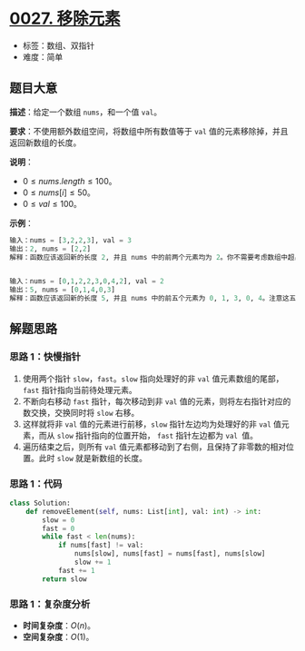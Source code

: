 # [0027. 移除元素](https://leetcode.cn/problems/remove-element/)

- 标签：数组、双指针
- 难度：简单

## 题目大意

**描述**：给定一个数组 `nums`，和一个值 `val`。

**要求**：不使用额外数组空间，将数组中所有数值等于 `val` 值的元素移除掉，并且返回新数组的长度。

**说明**：

- $0 \le nums.length \le 100$。
- $0 \le nums[i] \le 50$。
- $0 \le val \le 100$。

**示例**：

```Python
输入：nums = [3,2,2,3], val = 3
输出：2, nums = [2,2]
解释：函数应该返回新的长度 2, 并且 nums 中的前两个元素均为 2。你不需要考虑数组中超出新长度后面的元素。例如，函数返回的新长度为 2 ，而 nums = [2,2,3,3] 或 nums = [2,2,0,0]，也会被视作正确答案。


输入：nums = [0,1,2,2,3,0,4,2], val = 2
输出：5, nums = [0,1,4,0,3]
解释：函数应该返回新的长度 5, 并且 nums 中的前五个元素为 0, 1, 3, 0, 4。注意这五个元素可为任意顺序。你不需要考虑数组中超出新长度后面的元素。
```

## 解题思路

### 思路 1：快慢指针

1. 使用两个指针 `slow`，`fast`。`slow` 指向处理好的非 `val` 值元素数组的尾部，`fast` 指针指向当前待处理元素。
2. 不断向右移动 `fast` 指针，每次移动到非 `val` 值的元素，则将左右指针对应的数交换，交换同时将 `slow` 右移。
3. 这样就将非 `val` 值的元素进行前移，`slow` 指针左边均为处理好的非 `val` 值元素，而从 `slow` 指针指向的位置开始， `fast` 指针左边都为 `val `值。
4. 遍历结束之后，则所有 `val` 值元素都移动到了右侧，且保持了非零数的相对位置。此时 `slow` 就是新数组的长度。

### 思路 1：代码

```Python
class Solution:
    def removeElement(self, nums: List[int], val: int) -> int:
        slow = 0
        fast = 0
        while fast < len(nums):
            if nums[fast] != val:
                nums[slow], nums[fast] = nums[fast], nums[slow]
                slow += 1
            fast += 1
        return slow
```

### 思路 1：复杂度分析

- **时间复杂度**：$O(n)$。
- **空间复杂度**：$O(1)$。

